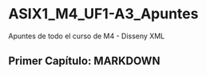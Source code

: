 # ASIX1_M4_UF1-A3_Apuntes

Apuntes de todo el curso de M4 - Disseny XML

## Primer Capítulo: MARKDOWN
